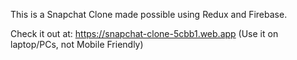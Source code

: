 This is a Snapchat Clone made possible using Redux and Firebase.

Check it out at: https://snapchat-clone-5cbb1.web.app (Use it on laptop/PCs, not Mobile Friendly)